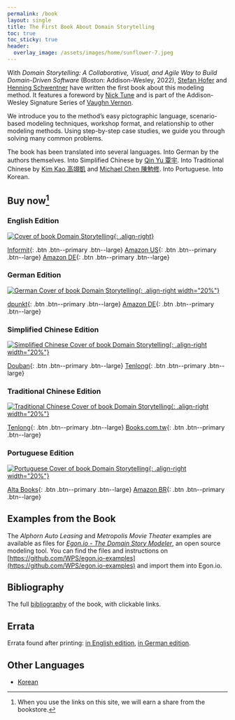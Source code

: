 ```yaml
---
permalink: /book
layout: single
title: The First Book About Domain Storytelling
toc: true
toc_sticky: true
header:
  overlay_image: /assets/images/home/sunflower-7.jpeg
---
```


With *Domain Storytelling: A Collaborative, Visual, and Agile Way to Build Domain-Driven Software* (Boston: Addison-Wesley, 2022), [Stefan Hofer](https://twitter.com/hofstef) and [Henning Schwentner](https://hschwentner.io) have written the first book about this modeling method. It features a foreword by [Nick Tune](https://ntcoding.co.uk) and is part of the Addison-Wesley Signature Series of [Vaughn Vernon](https://vaughnvernon.com).

We introduce you to the method’s easy pictographic language, scenario-based modeling techniques, workshop format, and relationship to other modeling methods. Using step-by-step case studies, we guide you through solving many common problems.

The book has been translated into several languages. Into German by the authors themselves. Into Simplified Chinese by [Qin Yu 覃宇](https://www.douban.com/personage/36967430/). Into Traditional Chinese by [Kim Kao 高翊凱](https://www.linkedin.com/in/kimkao/) and [Michael Chen 陳勉修](https://www.linkedin.com/in/mien-hsiu-michael-chen-38935b13/). Into Portuguese. Into Korean.

## Buy now[^disclaimer]

[^disclaimer]: When you use the links on this site, we will earn a share from the bookstore.

### English Edition

[![Cover of book *Domain Storytelling*](https://www.informit.com/ShowCover.aspx?isbn=9780137458912&type=f){: .align-right}](#buy-now)

[<i class="fas fa-book"></i> Informit](https://click.linksynergy.com/deeplink?id=Lbec0D6YaKE&mid=24808&murl=https%3A%2F%2Fwww.informit.com%2Fstore%2Fdomain-storytelling-a-collaborative-visual-and-agile-9780137458912){: .btn .btn--primary .btn--large}
[<i class="fab fa-amazon"></i> Amazon US](https://www.amazon.com/gp/product/0137458916/ref=as_li_tl?ie=UTF8&camp=1789&creative=9325&creativeASIN=0137458916&linkCode=as2&tag=hschwentner-20&linkId=729e88a7bfb67a51b739a78e9fa02c2e){: .btn .btn--primary .btn--large}
[<i class="fab fa-amazon"></i> Amazon DE](https://www.amazon.de/gp/product/0137458916/ref=as_li_tl?ie=UTF8&camp=1638&creative=6742&creativeASIN=0137458916&linkCode=as2&tag=hschwentner-21&linkId=5c4e31b4c04bf7817d05e996f0022b4c){: .btn .btn--primary .btn--large}

### German Edition

[![German Cover of book *Domain Storytelling*](https://dpunkt.de/wp-content/uploads/2023/02/13983.jpg){: .align-right width="20%"}](#buy-now)

[<i class="fas fa-book"></i> dpunkt](https://dpunkt.de/produkt/domain-storytelling/?ref=10024){: .btn .btn--primary .btn--large}
[<i class="fab fa-amazon"></i> Amazon DE](https://amzn.to/3p6ZNRn){: .btn .btn--primary .btn--large}

### Simplified Chinese Edition

[![Simplified Chinese Cover of book *Domain Storytelling*](https://img1.doubanio.com/view/subject/l/public/s34941660.jpg){: .align-right width="20%"}](#buy-now)

[<i class="fas fa-book"></i> Douban](https://book.douban.com/subject/36937772/){: .btn .btn--primary .btn--large}
[<i class="fas fa-book"></i> Tenlong](https://www.tenlong.com.tw/products/9787111754268){: .btn .btn--primary .btn--large}

### Traditional Chinese Edition

[![Traditional Chinese Cover of book *Domain Storytelling*](https://cf-assets2.tenlong.com.tw/products/images/000/218/188/webp/9786263339330_bc.webp){: .align-right width="20%"}](#buy-now)

[<i class="fas fa-book"></i> Tenlong](https://www.tenlong.com.tw/products/9786263339330){: .btn .btn--primary .btn--large}
[<i class="fas fa-book"></i> Books.com.tw](https://www.books.com.tw/products/0010998534){: .btn .btn--primary .btn--large}

### Portuguese Edition

[![Portuguese Cover of book *Domain Storytelling*](https://altabooks.com.br/wp-content/uploads/2024/07/CAPA_1000px_STORYTELLING_DE_DOMINIO.webp){: .align-right width="20%"}](#buy-now)

[<i class="fas fa-book"></i> Alta Books](https://altabooks.com.br/produto/storytelling-de-dominio/){: .btn .btn--primary .btn--large}
[<i class="fab fa-amazon"></i> Amazon BR](https://www.amazon.com.br/Storytelling-Domínio-Colaborativo-Softwares-Baseados/dp/8550821195){: .btn .btn--primary .btn--large}

## Examples from the Book

The *Alphorn Auto Leasing* and *Metropolis Movie Theater* examples are available as files for [*Egon.io - The Domain Story Modeler*](https://egon.io/), an open source modeling tool. You can find the files and instructions on [https://github.com/WPS/egon.io-examples](https://github.com/WPS/egon.io-examples) and import them into Egon.io.

## Bibliography

The full [bibliography](/book/bibliography) of the book, with clickable links.

## Errata

Errata found after printing: [in English edition](/book/errata), [in German edition](/book/errata-de).

## Other Languages

- [Korean](https://wikibook.co.kr/domain-storytelling/)
